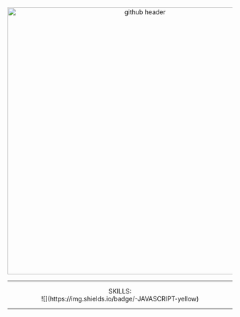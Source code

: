 <div align="center">

<img src="https://s3.amazonaws.com/fullstackfeed/images/typescript-3.jpg" alt="github header" width="600"/>
<hr>
SKILLS:
<br>
  ![](https://img.shields.io/badge/-JAVASCRIPT-yellow)
<br>
<hr>
</div>
